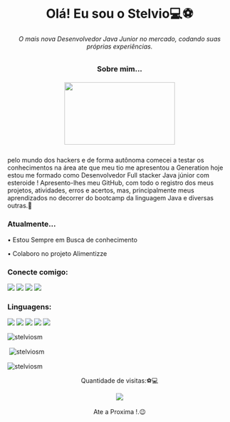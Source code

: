 <h1 align="center">Olá! Eu sou o Stelvio💻⚽</h1> 
<h6 align="center">O mais nova Desenvolvedor Java Junior no mercado, codando suas próprias experiências.</h6>

<h3 align="center">Sobre mim...</h3>
<h5 align="center"><img src="https://media.giphy.com/media/DIbzujHh2PCbm/giphy.gif" width=248px height=140px></h5> 
pelo mundo dos hackers e de forma autônoma comecei a testar os conhecimentos na área ate que meu tio me apresentou a Generation hoje estou me formado como Desenvolvedor Full stacker Java júnior com esteroide ! Apresento-lhes meu GitHub, com todo o registro dos meus projetos, atividades, erros e acertos, mas, principalmente meus aprendizados no decorrer do bootcamp da linguagem Java e diversas outras.💖
<h3 align="left">Atualmente...</h3>
<p>• Estou Sempre em Busca de conhecimento</p>
<p>• Colaboro no projeto Alimentizze</p>

<h3 align="left">Conecte comigo:</h3> 
<div><a href="https://www.linkedin.com/in/stelvio-alexandre-smith-976161209/"><img src="https://img.shields.io/badge/linkedin-%230077B5.svg?&style=for-the-badge&logo=linkedin&logoColor=white"></a>
<a href="https://api.whatsapp.com/send?phone=5511981146092"><img src="https://img.shields.io/badge/WhatsApp-25D366?style=for-the-badge&logo=whatsapp&logoColor=white"></a> 
<a href="https://www.instagram.com/silvio.smith/"><img src="https://img.shields.io/badge/instagram-%23E4405F.svg?&style=for-the-badge&logo=instagram&logoColor=white"></a>
<a href="https://www.facebook.com/stelviojosimar.maria/"><img src="https://img.shields.io/badge/facebook-%231877F2.svg?&style=for-the-badge&logo=facebook&logoColor=white"></a>

<h3 align="left">Linguagens:</h3>
<div><img src="https://img.shields.io/badge/java-999910?.svg?&style=for-the-badge&logo=java&logoColor=blank">
<img src="https://img.shields.io/badge/html5%20-FF7F50?.svg?&style=for-the-badge&logo=html5&logoColor=blank">
<img src="https://img.shields.io/badge/mysql-%231877F2?.svg?&style=for-the-badge&logo=mysql&logoColor=blank">
<img src="https://img.shields.io/badge/spring%20-00FF7F?.svg?&style=for-the-badge&logo=spring&logoColor=blank">
<img src="https://img.shields.io/badge/python%20-B0E0E6?.svg?&style=for-the-badge&logo=python&logoColor=blank">

<p><img align="esquerda" src="https://github-readme-stats.vercel.app/api/top-langs?username=stelviosm&show_icons=true&locale=en&layout=compact" alt="stelviosm" /></p>  
  
<p>&nbsp;<img align="center" src ="https://github-readme-stats.vercel.app/api?username=stelviosm&show_icons=true&locale=en" alt="stelviosm" /></p>
<p><img align="center" src="https://github-readme-streak-stats.herokuapp.com/?user=stelviosm&" alt="stelviosm" /></p>
  
  <p align="center">
 Quantidade de visitas:⚽💻 <br></p>
<p align="center"> 
   <img alingn="center" src="https://profile-counter.glitch.me/StelvioSM/count.svg" /></p>
<p align="center">
Ate a Proxima !.😉
</p>
  
  
 <p ![Snake animation](https://github.com/StelvioSM/StelvioSM/blob/output/github-contribution-grid-snake.svg) /></p>
  
  

